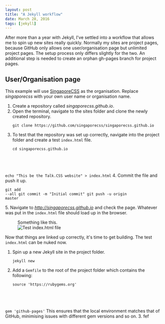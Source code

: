 ```yaml
---
layout: post
title: "A Jekyll workflow"
date: March 28, 2016
tags: [jekyll]
---
```

After more than a year with Jekyll, I've settled into a workflow that allows me to spin up new sites really quickly. Normally my sites are project pages, because GitHub only allows one user/organisation page but unlimited project pages. The setup process only differs slightly for the two. An additional step is needed to create an orphan gh-pages branch for project pages.

## User/Organisation page

This example will use [SingaporeCSS](https://github.com/SingaporeCSS) as the organisation. Replace *singaporecss* with your own user name or organisation name.

1. Create a repository called *singaporecss.github.io*.
2. Open the terminal, navigate to the sites folder and clone the newly created repository.
    <pre><code class="language-bash">git clone https://github.com/singaporecss/singaporecss.github.io</code></pre>
3. To test that the repository was set up correctly, navigate into the project folder and create a test `index.html` file.
    <pre><code class="language-bash">cd singaporecss.github.io
echo "This be the Talk.CSS website" > index.html</code></pre>
4. Commit the file and push it up.
    <pre><code class="language-bash">git add --all
git commit -m "Initial commit"
git push -u origin master</code></pre>
5. Navigate to *http://singaporecss.github.io* and check the page. Whatever was put in the `index.html` file should load up in the browser.
    <figure>
        <figcaption>Something like this.</figcaption>
        <img src="{{ site.url }}/images/posts/talk-css/initial-commit.jpg" srcset="{{ site.url }}/images/posts/talk-css/initial-commit@2x.jpg 2x" alt="Test index.html file"/>
    </figure>

Now that things are linked up correctly, it's time to get building. The test `index.html` can be nuked now.

1. Spin up a new Jekyll site in the project folder.
    <pre><code class="language-bash">jekyll new</code></pre>
2. Add a `Gemfile` to the root of the project folder which contains the following:
    <pre><code class="language-bash">source 'https://rubygems.org'
gem 'github-pages'</code></pre>
    This ensures that the local environment matches that of GitHub, minimising issues with different gem versions and so on.
3. fef



